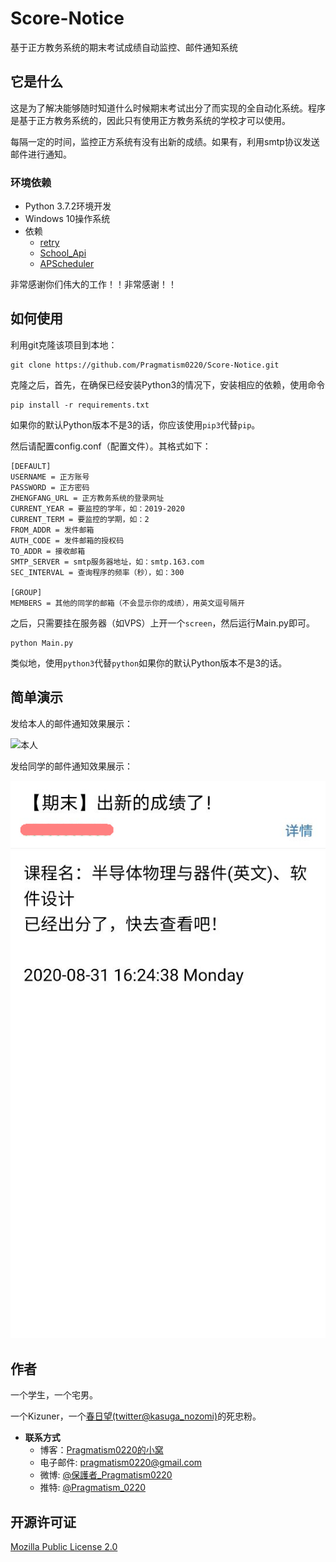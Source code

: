 ﻿# Score-Notice
基于正方教务系统的期末考试成绩自动监控、邮件通知系统

## 它是什么
这是为了解决能够随时知道什么时候期末考试出分了而实现的全自动化系统。程序是基于正方教务系统的，因此只有使用正方教务系统的学校才可以使用。

每隔一定的时间，监控正方系统有没有出新的成绩。如果有，利用smtp协议发送邮件进行通知。

### 环境依赖
* Python 3.7.2环境开发
* Windows 10操作系统
* 依赖
  * [retry](https://github.com/invl/retry)
  * [School_Api](https://github.com/dairoot/school-api)
  * [APScheduler](https://github.com/agronholm/apscheduler)

非常感谢你们伟大的工作！！非常感谢！！

## 如何使用
利用git克隆该项目到本地：
```
git clone https://github.com/Pragmatism0220/Score-Notice.git
```
克隆之后，首先，在确保已经安装Python3的情况下，安装相应的依赖，使用命令
```
pip install -r requirements.txt
```
如果你的默认Python版本不是3的话，你应该使用`pip3`代替`pip`。

然后请配置config.conf（配置文件）。其格式如下：
```
[DEFAULT]
USERNAME = 正方账号
PASSWORD = 正方密码
ZHENGFANG_URL = 正方教务系统的登录网址
CURRENT_YEAR = 要监控的学年，如：2019-2020
CURRENT_TERM = 要监控的学期，如：2
FROM_ADDR = 发件邮箱
AUTH_CODE = 发件邮箱的授权码
TO_ADDR = 接收邮箱
SMTP_SERVER = smtp服务器地址，如：smtp.163.com
SEC_INTERVAL = 查询程序的频率（秒），如：300

[GROUP]
MEMBERS = 其他的同学的邮箱（不会显示你的成绩），用英文逗号隔开
```
之后，只需要挂在服务器（如VPS）上开一个`screen`，然后运行Main.py即可。
```
python Main.py
```
类似地，使用`python3`代替`python`如果你的默认Python版本不是3的话。

## 简单演示
发给本人的邮件通知效果展示：

![本人](./self.png)

发给同学的邮件通知效果展示：

![同学](./member.png)

## 作者
一个学生，一个宅男。

一个Kizuner，一个[春日望(twitter@kasuga_nozomi)](https://twitter.com/kasuga_nozomi)的死忠粉。

* **联系方式**
  * 博客：[Pragmatism0220的小窝](https://pragmatism0220.cf)
  * 电子邮件: pragmatism0220@gmail.com
  * 微博: [@保護者_Pragmatism0220](https://weibo.com/u/7341561133)
  * 推特: [@Pragmatism_0220](https://twitter.com/Pragmatism_0220)

## 开源许可证
[Mozilla Public License 2.0](https://github.com/Pragmatism0220/Score-Notice/blob/master/LICENSE)